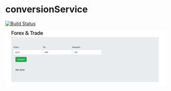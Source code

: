 # conversionService
[![Build Status](https://travis-ci.com/samair/conversionService.svg?branch=master)](https://travis-ci.com/samair/conversionService)

![AltText](https://github.com/samair/conversionService/blob/master/Screenshot%202019-03-02%20at%2012.01.26%20AM.png)

